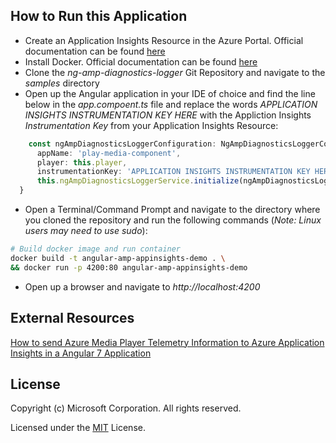 ## How to Run this Application

* Create an Application Insights Resource in the Azure Portal.  Official documentation can be found [here](https://docs.microsoft.com/en-us/azure/azure-monitor/app/create-new-resource)
* Install Docker. Official documentation can be found [here](https://docs.docker.com/install/)
* Clone the *ng-amp-diagnostics-logger* Git Repository and navigate to the *samples* directory
* Open up the Angular application in your IDE of choice and find the line below in the *app.compoent.ts* file and replace the words *APPLICATION INSIGHTS INSTRUMENTATION KEY HERE* with the Appliction Insights *Instrumentation Key* from your Application Insights Resource:
```typescript
    const ngAmpDiagnosticsLoggerConfiguration: NgAmpDiagnosticsLoggerConfiguration =  {
      appName: 'play-media-component',
      player: this.player,
      instrumentationKey: 'APPLICATION INSIGHTS INSTRUMENTATION KEY HERE'};
      this.ngAmpDiagnosticsLoggerService.initialize(ngAmpDiagnosticsLoggerConfiguration);
  }
```
* Open a Terminal/Command Prompt and navigate to the directory where you cloned the repository and run the following commands (*Note: Linux users may need to use sudo*):
```bash
# Build docker image and run container
docker build -t angular-amp-appinsights-demo . \ 
&& docker run -p 4200:80 angular-amp-appinsights-demo
```
* Open up a browser and navigate to *http://localhost:4200*

## External Resources

[How to send Azure Media Player Telemetry Information to Azure Application Insights in a Angular 7 Application](https://blog.michaeldeongreen.com/post/how-to-send-azure-media-player-telemetry-information-to-azure-application-insights-in-a-angular-7-application)

## License

Copyright (c) Microsoft Corporation. All rights reserved.

Licensed under the [MIT](https://github.com/michaeldeongreen/ng-amp-diagnostics-logger/blob/master/samples/angular-amp-appinsights-demo/LICENSE.txt) License.